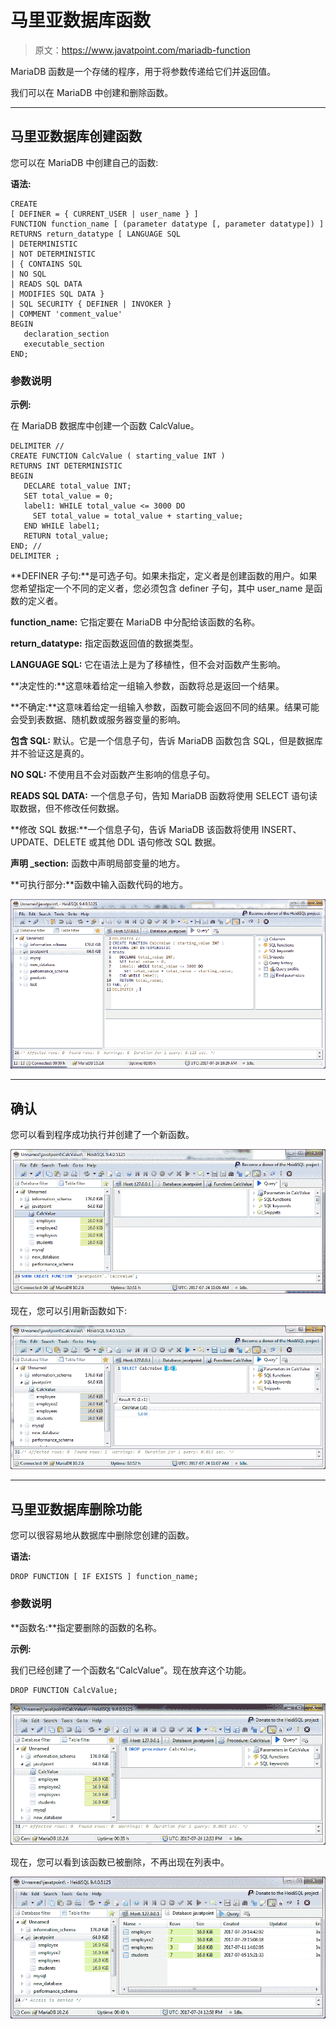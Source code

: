 # 马里亚数据库函数

> 原文：<https://www.javatpoint.com/mariadb-function>

MariaDB 函数是一个存储的程序，用于将参数传递给它们并返回值。

我们可以在 MariaDB 中创建和删除函数。

* * *

## 马里亚数据库创建函数

您可以在 MariaDB 中创建自己的函数:

**语法:**

```
CREATE 
[ DEFINER = { CURRENT_USER | user_name } ] 
FUNCTION function_name [ (parameter datatype [, parameter datatype]) ]
RETURNS return_datatype [ LANGUAGE SQL
| DETERMINISTIC
| NOT DETERMINISTIC
| { CONTAINS SQL 
| NO SQL
| READS SQL DATA
| MODIFIES SQL DATA }
| SQL SECURITY { DEFINER | INVOKER }
| COMMENT 'comment_value'
BEGIN
   declaration_section
   executable_section
END; 

```

### 参数说明

**示例:**

在 MariaDB 数据库中创建一个函数 CalcValue。

```
DELIMITER //
CREATE FUNCTION CalcValue ( starting_value INT )
RETURNS INT DETERMINISTIC
BEGIN
   DECLARE total_value INT;
   SET total_value = 0;
   label1: WHILE total_value <= 3000 DO
     SET total_value = total_value + starting_value;
   END WHILE label1;
   RETURN total_value;
END; //
DELIMITER ; 

```

**DEFINER 子句:**是可选子句。如果未指定，定义者是创建函数的用户。如果您希望指定一个不同的定义者，您必须包含 definer 子句，其中 user_name 是函数的定义者。

**function_name:** 它指定要在 MariaDB 中分配给该函数的名称。

**return_datatype:** 指定函数返回值的数据类型。

**LANGUAGE SQL:** 它在语法上是为了移植性，但不会对函数产生影响。

**决定性的:**这意味着给定一组输入参数，函数将总是返回一个结果。

**不确定:**这意味着给定一组输入参数，函数可能会返回不同的结果。结果可能会受到表数据、随机数或服务器变量的影响。

**包含 SQL:** 默认。它是一个信息子句，告诉 MariaDB 函数包含 SQL，但是数据库并不验证这是真的。

**NO SQL:** 不使用且不会对函数产生影响的信息子句。

**READS SQL DATA:** 一个信息子句，告知 MariaDB 函数将使用 SELECT 语句读取数据，但不修改任何数据。

**修改 SQL 数据:**一个信息子句，告诉 MariaDB 该函数将使用 INSERT、UPDATE、DELETE 或其他 DDL 语句修改 SQL 数据。

**声明 _section:** 函数中声明局部变量的地方。

**可执行部分:**函数中输入函数代码的地方。

![MariaDB Functions 1](img/b31ae10427c37bc51b6a434997eec5ca.png)

* * *

## 确认

您可以看到程序成功执行并创建了一个新函数。

![MariaDB Functions 2](img/420854733a0eaa73e8d9eff32f6dbd2d.png)

现在，您可以引用新函数如下:

![MariaDB Functions 3](img/ad137ca5df51354b1544c141d994e569.png)

* * *

## 马里亚数据库删除功能

您可以很容易地从数据库中删除您创建的函数。

**语法:**

```
DROP FUNCTION [ IF EXISTS ] function_name; 

```

### 参数说明

**函数名:**指定要删除的函数的名称。

**示例:**

我们已经创建了一个函数名“CalcValue”。现在放弃这个功能。

```
DROP FUNCTION CalcValue; 

```

![MariaDB Functions 4](img/32a9acee2efcaf8f6dff7fe31eb62919.png)

现在，您可以看到该函数已被删除，不再出现在列表中。

![MariaDB Functions 5](img/35808adfa1f67c0497e92ad8a66042ab.png)